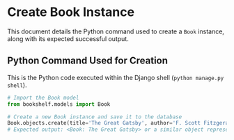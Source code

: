 
# Create Book Instance

This document details the Python command used to create a `Book` instance, along with its expected successful output.

## Python Command Used for Creation

This is the Python code executed within the Django shell (`python manage.py shell`).

```python
# Import the Book model
from bookshelf.models import Book

# Create a new Book instance and save it to the database
Book.objects.create(title='The Great Gatsby', author='F. Scott Fitzgerald', publication_year=1925, isbn='978-0743273565')
# Expected output: <Book: The Great Gatsby> or a similar object representation confirming creation.